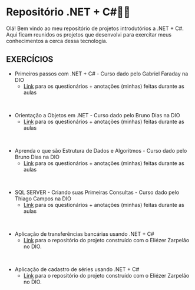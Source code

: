 # Repositório .NET + C#:woman_technologist:

Olá! Bem vindo ao meu repositório de projetos introdutórios a .NET + C#. Aqui ficam reunidos os projetos que desenvolvi para exercitar meus conhecimentos a cerca dessa tecnologia.



## **EXERCÍCIOS**

- Primeiros passos com .NET + C# - Curso dado pelo Gabriel Faraday na DIO
  - <a href="https://github.com/luanna-n/csharp/blob/master/questionarios-anotacoes/questionario-primeiros-passos-dotnet-c.md#primeiros-passos-com-net--cwoman_technologist">Link</a> para os questionários + anotações (minhas) feitas durante as aulas 

<br>

- Orientação a Objetos em .NET - Curso dado pelo Bruno Dias na DIO
  - <a href="https://github.com/luanna-n/csharp/blob/master/questionarios-anotacoes/questionario-orientacao-objetos-dotnet.md">Link</a> para os questionários + anotações (minhas) feitas durante as aulas

<br>

- Aprenda o que são Estrutura de Dados e Algoritmos - Curso dado pelo Bruno Dias na DIO
  - <a href="https://github.com/luanna-n/csharp/blob/master/questionarios-anotacoes/questionario-aprenda-estrutura-dados-algoritmos.md">Link</a> para os questionários + anotações (minhas) feitas durante as aulas

<br>

- SQL SERVER - Criando suas Primeiras Consultas - Curso dado pelo Thiago Campos na DIO
  - <a href="https://github.com/luanna-n/csharp/blob/master/questionarios-anotacoes/questionario-sql-server-primeiras-consultas.md">Link</a> para os questionários + anotações (minhas) feitas durante as aulas

<br>

- Aplicação de transferências bancárias usando .NET + C#
  - <a href="https://github.com/luanna-n/c-sharp-basic-bank-app-project">Link</a> para o repositório do projeto construído com o Eliézer Zarpelão no DIO.

<br>

- Aplicação de cadastro de séries usando .NET + C#
  - <a href="https://github.com/luanna-n/c-sharp-series-app-project">Link</a> para o repositório do projeto construído com o Eliézer Zarpelão no DIO.
